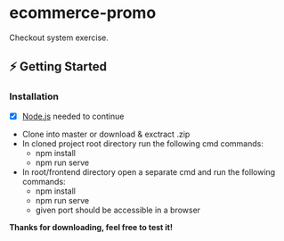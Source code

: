 # ecommerce-promo

Checkout system exercise.

## ⚡ Getting Started

### Installation
- [x] [Node.js](https://nodejs.dev/download/) needed to continue

- Clone into master or download & exctract .zip
- In cloned project root directory run the following cmd commands:
  - npm install
  - npm run serve
- In root/frontend directory open a separate cmd and run the following commands:
  - npm install
  - npm run serve
  - given port should be accessible in a browser

**Thanks for downloading, feel free to test it!**
